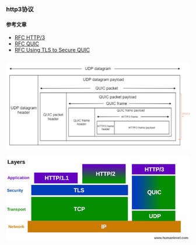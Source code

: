 ### http3协议

#### 参考文章
* [RFC HTTP/3](https://www.rfc-editor.org/rfc/rfc9114.html)
* [RFC QUIC](https://www.rfc-editor.org/rfc/rfc9000.html)
* [RFC Using TLS to Secure QUIC](https://www.rfc-editor.org/rfc/rfc9001.html)

```

```

![img](../images/struct-http3-layers.png)

![img](../images/http-versions.png)
